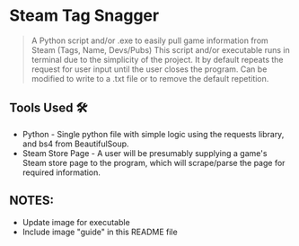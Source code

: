 # Steam Tag Snagger
> A Python script and/or .exe to easily pull game information from Steam (Tags, Name, Devs/Pubs)
This script and/or executable runs in terminal due to the simplicity of the project. It by default repeats the request for user input until the user closes the program. Can be modified to write to a .txt file or to remove the default repetition. 

## Tools Used 🛠️
* Python - Single python file with simple logic using the requests library, and bs4 from BeautifulSoup.
* Steam Store Page - A user will be presumably supplying a game's Steam store page to the program, which will scrape/parse the page for required information.

## NOTES:
- Update image for executable
- Include image "guide" in this README file
